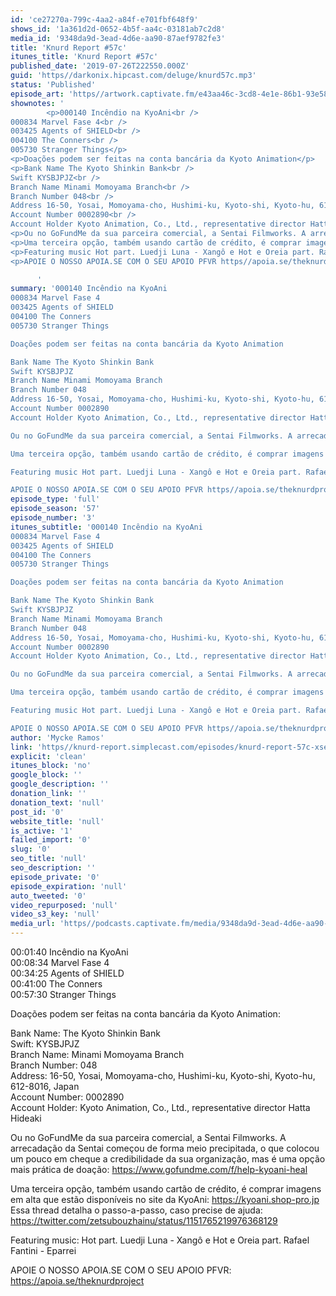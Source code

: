 ```yaml
---
id: 'ce27270a-799c-4aa2-a84f-e701fbf648f9'
shows_id: '1a361d2d-0652-4b5f-aa4c-03181ab7c2d8'
media_id: '9348da9d-3ead-4d6e-aa90-87aef9782fe3'
title: 'Knurd Report #57c'
itunes_title: 'Knurd Report #57c'
published_date: '2019-07-26T222550.000Z'
guid: 'https//darkonix.hipcast.com/deluge/knurd57c.mp3'
status: 'Published'
episode_art: 'https//artwork.captivate.fm/e43aa46c-3cd8-4e1e-86b1-93e5863c4080/1000-itunes-1582315387.jpg'
shownotes: '
        <p>000140 Incêndio na KyoAni<br />
000834 Marvel Fase 4<br />
003425 Agents of SHIELD<br />
004100 The Conners<br />
005730 Stranger Things</p>
<p>Doações podem ser feitas na conta bancária da Kyoto Animation</p>
<p>Bank Name The Kyoto Shinkin Bank<br />
Swift KYSBJPJZ<br />
Branch Name Minami Momoyama Branch<br />
Branch Number 048<br />
Address 16-50, Yosai, Momoyama-cho, Hushimi-ku, Kyoto-shi, Kyoto-hu, 612-8016, Japan<br />
Account Number 0002890<br />
Account Holder Kyoto Animation, Co., Ltd., representative director Hatta Hideaki</p>
<p>Ou no GoFundMe da sua parceira comercial, a Sentai Filmworks. A arrecadação da Sentai começou de forma meio precipitada, o que colocou um pouco em cheque a credibilidade da sua organização, mas é uma opção mais prática de doação https//www.gofundme.com/f/help-kyoani-heal</p>
<p>Uma terceira opção, também usando cartão de crédito, é comprar imagens em alta que estão disponíveis no site da KyoAni https//kyoani.shop-pro.jp Essa thread detalha o passo-a-passo, caso precise de ajuda https//twitter.com/zetsubouzhainu/status/1151765219976368129</p>
<p>Featuring music Hot part. Luedji Luna - Xangô e Hot e Oreia part. Rafael Fantini - Eparrei</p>
<p>APOIE O NOSSO APOIA.SE COM O SEU APOIO PFVR https//apoia.se/theknurdproject</p>

      '
summary: '000140 Incêndio na KyoAni
000834 Marvel Fase 4
003425 Agents of SHIELD
004100 The Conners 
005730 Stranger Things 

Doações podem ser feitas na conta bancária da Kyoto Animation

Bank Name The Kyoto Shinkin Bank
Swift KYSBJPJZ
Branch Name Minami Momoyama Branch
Branch Number 048
Address 16-50, Yosai, Momoyama-cho, Hushimi-ku, Kyoto-shi, Kyoto-hu, 612-8016, Japan
Account Number 0002890
Account Holder Kyoto Animation, Co., Ltd., representative director Hatta Hideaki

Ou no GoFundMe da sua parceira comercial, a Sentai Filmworks. A arrecadação da Sentai começou de forma meio precipitada, o que colocou um pouco em cheque a credibilidade da sua organização, mas é uma opção mais prática de doação https//www.gofundme.com/f/help-kyoani-heal

Uma terceira opção, também usando cartão de crédito, é comprar imagens em alta que estão disponíveis no site da KyoAni https//kyoani.shop-pro.jp Essa thread detalha o passo-a-passo, caso precise de ajuda https//twitter.com/zetsubouzhainu/status/1151765219976368129

Featuring music Hot part. Luedji Luna - Xangô e Hot e Oreia part. Rafael Fantini - Eparrei

APOIE O NOSSO APOIA.SE COM O SEU APOIO PFVR https//apoia.se/theknurdproject'
episode_type: 'full'
episode_season: '57'
episode_number: '3'
itunes_subtitle: '000140 Incêndio na KyoAni
000834 Marvel Fase 4
003425 Agents of SHIELD
004100 The Conners 
005730 Stranger Things 

Doações podem ser feitas na conta bancária da Kyoto Animation

Bank Name The Kyoto Shinkin Bank
Swift KYSBJPJZ
Branch Name Minami Momoyama Branch
Branch Number 048
Address 16-50, Yosai, Momoyama-cho, Hushimi-ku, Kyoto-shi, Kyoto-hu, 612-8016, Japan
Account Number 0002890
Account Holder Kyoto Animation, Co., Ltd., representative director Hatta Hideaki

Ou no GoFundMe da sua parceira comercial, a Sentai Filmworks. A arrecadação da Sentai começou de forma meio precipitada, o que colocou um pouco em cheque a credibilidade da sua organização, mas é uma opção mais prática de doação https//www.gofundme.com/f/help-kyoani-heal

Uma terceira opção, também usando cartão de crédito, é comprar imagens em alta que estão disponíveis no site da KyoAni https//kyoani.shop-pro.jp Essa thread detalha o passo-a-passo, caso precise de ajuda https//twitter.com/zetsubouzhainu/status/1151765219976368129

Featuring music Hot part. Luedji Luna - Xangô e Hot e Oreia part. Rafael Fantini - Eparrei

APOIE O NOSSO APOIA.SE COM O SEU APOIO PFVR https//apoia.se/theknurdproject'
author: 'Mycke Ramos'
link: 'https//knurd-report.simplecast.com/episodes/knurd-report-57c-xse5DLai'
explicit: 'clean'
itunes_block: 'no'
google_block: ''
google_description: ''
donation_link: ''
donation_text: 'null'
post_id: '0'
website_title: 'null'
is_active: '1'
failed_import: '0'
slug: '0'
seo_title: 'null'
seo_description: ''
episode_private: '0'
episode_expiration: 'null'
auto_tweeted: '0'
video_repurposed: 'null'
video_s3_key: 'null'
media_url: 'https//podcasts.captivate.fm/media/9348da9d-3ead-4d6e-aa90-87aef9782fe3/knurd57c_tc.mp3'
---
```

00:01:40 Incêndio na KyoAni  
00:08:34 Marvel Fase 4  
00:34:25 Agents of SHIELD  
00:41:00 The Conners  
00:57:30 Stranger Things

Doações podem ser feitas na conta bancária da Kyoto Animation:

Bank Name: The Kyoto Shinkin Bank  
Swift: KYSBJPJZ  
Branch Name: Minami Momoyama Branch  
Branch Number: 048  
Address: 16-50, Yosai, Momoyama-cho, Hushimi-ku, Kyoto-shi, Kyoto-hu, 612-8016, Japan  
Account Number: 0002890  
Account Holder: Kyoto Animation, Co., Ltd., representative director Hatta Hideaki

Ou no GoFundMe da sua parceira comercial, a Sentai Filmworks. A arrecadação da Sentai começou de forma meio precipitada, o que colocou um pouco em cheque a credibilidade da sua organização, mas é uma opção mais prática de doação: https://www.gofundme.com/f/help-kyoani-heal

Uma terceira opção, também usando cartão de crédito, é comprar imagens em alta que estão disponíveis no site da KyoAni: https://kyoani.shop-pro.jp Essa thread detalha o passo-a-passo, caso precise de ajuda: https://twitter.com/zetsubouzhainu/status/1151765219976368129

Featuring music: Hot part. Luedji Luna - Xangô e Hot e Oreia part. Rafael Fantini - Eparrei

APOIE O NOSSO APOIA.SE COM O SEU APOIO PFVR: https://apoia.se/theknurdproject